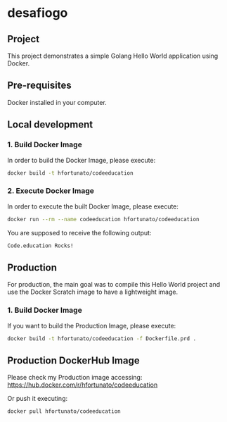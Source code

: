 # desafiogo

## Project

This project demonstrates a simple Golang Hello World application using Docker.

## Pre-requisites

Docker installed in your computer.

## Local development

### 1. Build Docker Image

In order to build the Docker Image, please execute:

```sh
docker build -t hfortunato/codeeducation
```

### 2. Execute Docker Image

In order to execute the built Docker Image, please execute:

```sh
docker run --rm --name codeeducation hfortunato/codeeducation
```

You are supposed to receive the following output:

```sh
Code.education Rocks!
```

## Production

For production, the main goal was to compile this Hello World project and use the Docker Scratch image to have a lightweight image.

### 1. Build Docker Image

If you want to build the Production Image, please execute:

```sh
docker build -t hfortunato/codeeducation -f Dockerfile.prd .
```

## Production DockerHub Image

Please check my Production image accessing: https://hub.docker.com/r/hfortunato/codeeducation

Or push it executing:

```sh
docker pull hfortunato/codeeducation
```
